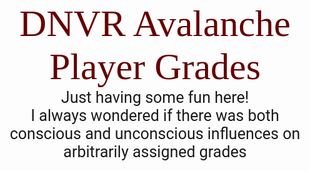 <p id="title">DNVR Avalanche Player Grades</p>
<p id="desc">Just having some fun here! <br> I always wondered if there was both conscious and unconscious influences on arbitrarily assigned grades</p>














<style>
@import url('https://fonts.googleapis.com/css2?family=Bitter:wght@500&display=swap');
@import url('https://fonts.googleapis.com/css2?family=Bitter:wght@500&family=Roboto:wght@500&display=swap');
#title{
margin: auto;
text-align: center;
font-size: 60px;
color: #660000;
font-family: 'Bitter', serif;
}

#desc{
margin: auto;
text-align: center;
font-size: 25px;
font-family: 'Roboto', sans-serif;
}

</style>

